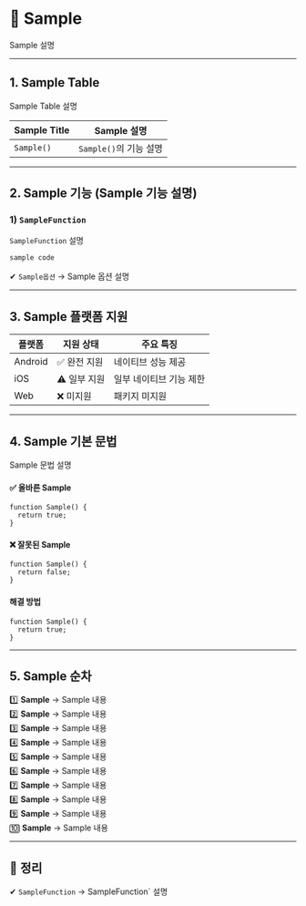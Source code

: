 # 📄 Sample

Sample 설명

---

## 1. Sample Table

Sample Table 설명

| Sample Title | Sample 설명 |
|---------------|------|
| `Sample()` | `Sample()`의 기능 설명 |

---

## 2. Sample 기능 (Sample 기능 설명)

### 1) `SampleFunction`
`SampleFunction` 설명

```sh
sample code
```

✔ `Sample옵션` → Sample 옵션 설명 

---

## 3. Sample 플랫폼 지원

| 플랫폼 | 지원 상태 | 주요 특징 |
|--------|---------|----------|
| Android | ✅ 완전 지원 | 네이티브 성능 제공 |
| iOS | ⚠️ 일부 지원 | 일부 네이티브 기능 제한 |
| Web | ❌ 미지원 | 패키지 미지원 |

---

## 4. Sample 기본 문법

Sample 문법 설명 

#### ✅ 올바른 Sample
```sample
function Sample() {
  return true;
}
```

#### ❌ 잘못된 Sample
```sample
function Sample() {
  return false;
}
```
#### 해결 방법
```sample
function Sample() {
  return true;
}
```

---

## 5. Sample 순차

1️⃣ **Sample** → Sample 내용  
2️⃣ **Sample** → Sample 내용  
3️⃣ **Sample** → Sample 내용  
4️⃣ **Sample** → Sample 내용  
5️⃣ **Sample** → Sample 내용  
6️⃣ **Sample** → Sample 내용  
7️⃣ **Sample** → Sample 내용  
8️⃣ **Sample** → Sample 내용  
9️⃣ **Sample** → Sample 내용  
🔟 **Sample** → Sample 내용  

---


## 🎯 정리

✔ `SampleFunction` → SampleFunction` 설명   
